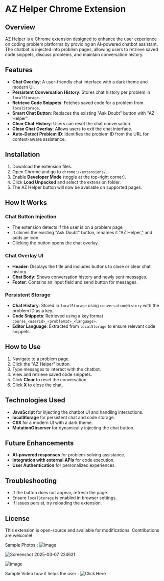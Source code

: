 # AZ Helper Chrome Extension

## Overview
AZ Helper is a Chrome extension designed to enhance the user experience on coding problem platforms by providing an AI-powered chatbot assistant. The chatbot is injected into problem pages, allowing users to retrieve saved code snippets, discuss problems, and maintain conversation history.

## Features
- **Chat Overlay**: A user-friendly chat interface with a dark theme and modern UI.
- **Persistent Conversation History**: Stores chat history per problem in `localStorage`.
- **Retrieve Code Snippets**: Fetches saved code for a problem from `localStorage`.
- **Smart Chat Button**: Replaces the existing "Ask Doubt" button with "AZ Helper".
- **Clear Chat History**: Users can reset the chat conversation.
- **Close Chat Overlay**: Allows users to exit the chat interface.
- **Auto-Detect Problem ID**: Identifies the problem ID from the URL for context-aware assistance.

## Installation
1. Download the extension files.
2. Open Chrome and go to `chrome://extensions/`.
3. Enable **Developer Mode** (toggle at the top-right corner).
4. Click **Load Unpacked** and select the extension folder.
5. The AZ Helper button will now be available on supported pages.

## How It Works
### **Chat Button Injection**
- The extension detects if the user is on a problem page.
- It clones the existing "Ask Doubt" button, renames it "AZ Helper," and adds an icon.
- Clicking the button opens the chat overlay.

### **Chat Overlay UI**
- **Header**: Displays the title and includes buttons to close or clear chat history.
- **Chat Body**: Shows conversation history and newly sent messages.
- **Footer**: Contains an input field and send button for messages.

### **Persistent Storage**
- **Chat History**: Stored in `localStorage` using `conversationHistory` with the problem ID as a key.
- **Code Snippets**: Retrieved using a key format `course_<userId>_<problemId>_<language>`.
- **Editor Language**: Extracted from `localStorage` to ensure relevant code snippets.

## How to Use
1. Navigate to a problem page.
2. Click the "AZ Helper" button.
3. Type messages to interact with the chatbot.
4. View and retrieve saved code snippets.
5. Click **Clear** to reset the conversation.
6. Click **X** to close the chat.

## Technologies Used
- **JavaScript** for injecting the chatbot UI and handling interactions.
- **localStorage** for persistent chat and code storage.
- **CSS** for a modern UI with a dark theme.
- **MutationObserver** for dynamically injecting the chat button.

## Future Enhancements
- **AI-powered responses** for problem-solving assistance.
- **Integration with external APIs** for code execution.
- **User Authentication** for personalized experiences.

## Troubleshooting
- If the button does not appear, refresh the page.
- Ensure `localStorage` is enabled in browser settings.
- If issues persist, try reloading the extension.

## License
This extension is open-source and available for modifications. Contributions are welcome!


Sample Photos :
![image](https://github.com/user-attachments/assets/86bbf05e-f274-48a2-a763-9f669cb58f74)

![Screenshot 2025-03-07 224621](https://github.com/user-attachments/assets/6cbe21e5-6266-400a-880d-092cfc330f73)

![image](https://github.com/user-attachments/assets/8f3bf55f-61dd-4d38-8a33-35b9b500832c)

Sample Video how it helps the user : ![Click Here](https://drive.google.com/file/d/1_YstPfIWNQzv40c0NbB_TpnDjh2R33VG/view?usp=sharing)
